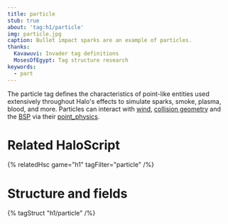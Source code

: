 ```yaml
---
title: particle
stub: true
about: 'tag:h1/particle'
img: particle.jpg
caption: Bullet impact sparks are an example of particles.
thanks:
  Kavawuvi: Invader tag definitions
  MosesOfEgypt: Tag structure research
keywords:
  - part
---
```

The particle tag defines the characteristics of point-like entities used extensively throughout Halo's effects to simulate sparks, smoke, plasma, blood, and more. Particles can interact with [wind](~), [collision geometry](~model_collision_geometry) and the [BSP](~scenario_structure_bsp) via their [point_physics](~).

# Related HaloScript

{% relatedHsc game="h1" tagFilter="particle" /%}

# Structure and fields

{% tagStruct "h1/particle" /%}
